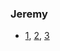 ### Jeremy
- [1](https://www.youtube.com/watch?v=aHwAm8GYbn8), [2](https://www.youtube.com/watch?v=YCv4-_sMvYE), [3](https://www.youtube.com/watch?v=xSTgb8JLkvs)
